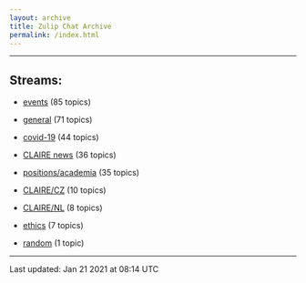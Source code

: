 ```yaml
---
layout: archive
title: Zulip Chat Archive
permalink: /index.html
---
```


---

## Streams:

* [events](stream/201207-events/index.html) (85 topics)

* [general](stream/201199-general/index.html) (71 topics)

* [covid-19](stream/226112-covid-19/index.html) (44 topics)

* [CLAIRE news](stream/201957-CLAIRE-news/index.html) (36 topics)

* [positions/academia](stream/203258-positions/academia/index.html) (35 topics)

* [CLAIRE/CZ](stream/203399-CLAIRE/CZ/index.html) (10 topics)

* [CLAIRE/NL](stream/203255-CLAIRE/NL/index.html) (8 topics)

* [ethics](stream/228366-ethics/index.html) (7 topics)

* [random](stream/202125-random/index.html) (1 topic)

<hr><p>Last updated: Jan 21 2021 at 08:14 UTC</p>